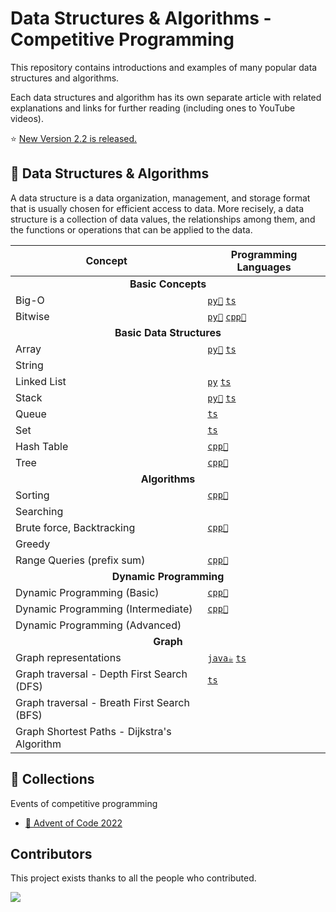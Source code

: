 # Data Structures & Algorithms - Competitive Programming

This repository contains introductions and examples of many popular data structures and algorithms.

Each data structures and algorithm has its own separate article with related explanations and links for further reading (including ones to YouTube videos).

⭐ [New Version 2.2 is released.](https://github.com/rain1024/datastructures-algorithms-competitive-programming/releases)

## 📙 Data Structures & Algorithms

A data structure is a data organization, management, and storage format that is usually chosen for efficient access to data.  More recisely, a data structure is a collection of data values, the relationships among them, and the functions or operations that can be applied to the data.

<table>
<thead>
<th>Concept</th>
<th>Programming Languages</th>
</thead>
<tbody>
<tr>
<td colspan="2" align="center"><b>Basic Concepts</b></td>
</tr>
<tr>
<tr>
<td>Big-O</td>
<td>
<a href="/concepts/python/big-o.md"><code>py🐍</code></a>
<a href="/concepts/typescript/big-o.md"><code>ts</code></a>
</td>
<tr>
<td>Bitwise</td>
<td>
<a href="/concepts/python/bitwise.md"><code>py🐍</code></a>
<a href="/concepts/cpp/bitwise.md"><code>cpp🐀</code></a>
</td>
</tr>
<tr>
<tr>
<td colspan="2" align="center"><b>Basic Data Structures</b></td>
</tr>
<tr>
<tr>
<td>Array</td>
<td>
<a href="/concepts/python/array.md"><code>py🐍</code></a>
<a href="/concepts/typescript/array.md"><code>ts</code></a>
</td>
</tr>
<tr>
<td>String</td>
<td>
</td>
</tr>
<tr>
<td>Linked List</td>
<td>
<a href="/concepts/python/linked-list.md"><code>py</code></a>
<a href="/concepts/typescript/linked-list.md"><code>ts</code></a>
</td>
<tr>
<td>Stack</td>
<td>
<a href="/concepts/python/stack.md"><code>py🐍</code></a>
<a href="/concepts/typescript/stack.md"><code>ts</code></a>
</td>
</tr>
<tr>
<td>Queue</td>
<td>
<a href="/concepts/typescript/queue.md"><code>ts</code></a>
</td>
<tr>
<td>Set</td>
<td>
<a href="/concepts/typescript/set.md"><code>ts</code></a>
</td>
</tr>
<tr>
<td>Hash Table</td>
<td>
<a href="/concepts/cpp/hash_table.md"><code>cpp🐀</code></a>
</td>
</tr>
<tr>
<td>Tree</td>
<td>
<a href="/concepts/cpp/tree.md"><code>cpp🐀</code></a>
</td>
</tr>
<tr>
<td colspan="2" align="center"><b>Algorithms</b></td>
</tr>
<tr>
<td>Sorting</td>
<td>
<a href="/concepts/cpp/sorting.md"><code>cpp🐀</code></a>
</td>
</tr>
<tr>
<td>Searching</td>
<td>
</td>
</tr>
<tr>
<td>Brute force, Backtracking</td>
<td>
<a href="/concepts/cpp/brute_force.md"><code>cpp🐀</code></a>
</td>
</tr>
<tr>
<td>Greedy</td>
<td>
</td>
</tr>
<tr>
<td>Range Queries (prefix sum)</td>
<td>
<a href="/concepts/cpp/range_queries.md"><code>cpp🐀</code></a>
</td>
</tr>
<tr>
<td colspan="2" align="center"><b>Dynamic Programming</b></td>
</tr>
<tr>
<td>Dynamic Programming (Basic)</td>
<td>
<a href="/concepts/cpp/dp_basic.md"><code>cpp🐀</code></a>
</td>
</tr>
<tr>
<td>Dynamic Programming (Intermediate)</td>
<td>
<a href="/concepts/cpp/dp_intermediate.md"><code>cpp🐀</code></a>
</td>
</tr>
<tr>
<td>Dynamic Programming (Advanced)</td>
<td>
</td>
</tr>
<tr>
<td colspan="2" align="center"><b>Graph</b></td>
</tr>
<tr>
<td>Graph representations</td>
<td>
<a href="/concepts/java/graph.md"><code>java☕</code></a>
<a href="/concepts/typescript/graph.md"><code>ts</code></a>
</td>
</tr>
<tr>
<td>Graph traversal - Depth First Search (DFS)</td>
<td>
<a href="/concepts/typescript/graph_traversal.md#depth-first-search-dfs"><code>ts</code></a>
</td>
</tr>
<tr>
<td>Graph traversal - Breath First Search (BFS)</td>
<td>
</td>
</tr>
<tr>
<td>Graph Shortest Paths - Dijkstra's Algorithm</td>
<td>
</td>
</tr>
</tbody>
</table>

## 🔆 Collections

Events of competitive programming

* [🎃 Advent of Code 2022](collections/advent-of-code-2022/)

## Contributors

This project exists thanks to all the people who contributed.

<a href="https://github.com/rain1024/datastructures-algorithms-competitive-programming/graphs/contributors">
  <img src="https://contrib.rocks/image?repo=rain1024/datastructures-algorithms-competitive-programming" />
</a>

